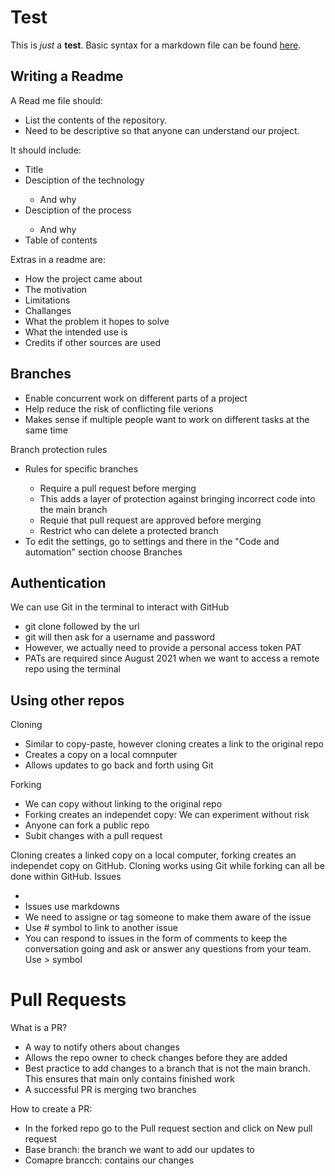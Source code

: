 # Test
This is *just* a **test**.
Basic syntax for a markdown file can be found [here](https://www.markdownguide.org/basic-syntax/). 

## Writing a Readme 
A Read me file should:
<ul>
  <li>List the contents of the repository.</li>
  <li>Need to be descriptive so that anyone can understand our project.</li>
</ul>
It should include: 
<ul>
  <li>Title</li>
  <li>Desciption of the technology</li>
    <ul>
      <li>And why</li>
    </ul>
  <li>Desciption of the process</li>
    <ul>
      <li>And why</li>
    </ul>
  <li>Table of contents</li>
</ul>
Extras in a readme are:
<ul>
  <li>How the project came about</li>
  <li>The motivation</li>
  <li>Limitations</li>
  <li>Challanges</li>
  <li>What the problem it hopes to solve</li>
  <li>What the intended use is</li>
  <li>Credits if other sources are used</li>
</ul>

## Branches
<ul>
  <li>Enable concurrent work on different parts of a project</li>
  <li>Help reduce the risk of conflicting file verions</li>
  <li>Makes sense if multiple people want to work on different tasks at the same time</li>
</ul>

Branch protection rules 
<ul>
  <li>Rules for specific branches</li>
  <ul>
    <li>Require a pull request before merging</li>
    <li>This adds a layer of protection against bringing incorrect code into the main branch</li>
    <li>Requie that pull request are approved before merging</li>
    <li>Restrict who can delete a protected branch</li>
  </ul>
  <li>To edit the settings, go to settings and there in the "Code and automation" section choose Branches</li>
</ul>

## Authentication
We can use Git in the terminal to interact with GitHub
<ul>
  <li>git clone followed by the url </li>
  <li>git will then ask for a username and password</li>
  <li>However, we actually need to provide a personal access token PAT</li>
  <li>PATs are required since August 2021 when we want to access a remote repo using the terminal</li>
</ul>

## Using other repos 
Cloning 
<ul>
  <li>Similar to copy-paste, however cloning creates a link to the original repo</li>
  <li>Creates a copy on a local comnputer</li>
  <li>Allows updates to go back and forth using Git</li>
</ul>
Forking
<ul>
  <li>We can copy without linking to the original repo </li>
  <li>Forking creates an independet copy: We can experiment without risk</li>
  <li>Anyone can fork a public repo</li>
  <li>Subit changes with a pull request</li>
</ul>
Cloning creates a linked copy on a local computer, forking creates an independet copy on GitHub.
Cloning works using Git while forking can all be done within GitHub. 
Issues 
<ul>
  <li><Messages to help track problems fixes, plans, task and other project communication </li>
    <li>Issues use markdowns</li>
    <li>We need to assigne or tag someone to make them aware of the issue</li>
    <li>Use # symbol to link to another issue </li>
    <li>You can respond to issues in the form of comments to keep the conversation going and ask or answer any questions from your team. Use > symbol</li>
</ul>

# Pull Requests 
What is a PR?
<ul>
  <li>A way to notify others about changes</li>
  <li>Allows the repo owner to check changes before they are added</li>
  <li>Best practice to add changes to a branch that is not the main branch. This ensures that main only contains finished work</li>
  <li>A successful PR is merging two branches</li>
</ul>
How to create a PR:
<ul>
  <li>In the forked repo go to the Pull request section and click on New pull request</li>
  <li>Base branch: the branch we want to add our updates to</li>
  <li>Comapre brancch: contains our changes</li>
</ul>


